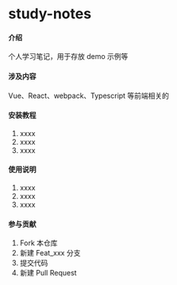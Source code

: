 # study-notes

#### 介绍

个人学习笔记，用于存放 demo 示例等

#### 涉及内容

Vue、React、webpack、Typescript 等前端相关的

#### 安装教程

1.  xxxx
2.  xxxx
3.  xxxx

#### 使用说明

1.  xxxx
2.  xxxx
3.  xxxx

#### 参与贡献

1.  Fork 本仓库
2.  新建 Feat_xxx 分支
3.  提交代码
4.  新建 Pull Request
